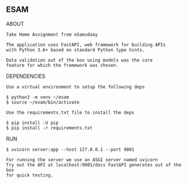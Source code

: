 ESAM
-----------------------------

ABOUT
    
    Take Home Assignment from eSamudaay

    The application uses FastAPI, web framework for building APIs
    with Python 3.6+ based on standard Python type hints.

    Data validation out of the box using models was the core
    feature for which the framework was chosen.


DEPENDENCIES

    Use a virtual environment to setup the following deps

    $ python3 -m venv ~/esam
    $ source ~/esam/bin/activate

    Use the requirements.txt file to install the deps
	
    $ pip install -U pip
    $ pip install -r requirements.txt

RUN

    $ uvicorn server:app --host 127.0.0.1 --port 9001

    For running the server we use an ASGI server named uvicorn
    Try out the API at localhost:9001/docs FastAPI generates out of the box
    for quick testing.
